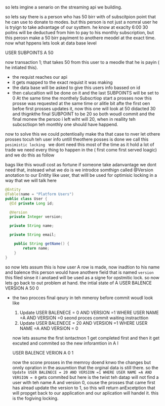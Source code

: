 so lets imgine a senario on the streaming api we building.

so lets say there is a person who has 50 birr with of subscitpion point that he can use to donate to modes. but this person is not just a nomral user he is tryign to take advantage of our systtem.
he know at exaclty 6:00 30 poitns will be deductued from him to pay to his monthly subscription, but this perosn make a 50 birr payiment to anothere meodel at the exact time.
now what hppens lets look at data base level

USER    SUBPOINTS
A        50

now transaction 1; that takes 50 from this user to a meodle that he is payin ( he intiated this).
* the requist reaches our api
* it gets mapped to the exact requist it was making
* the data base will be asked to give this users info bassed on id
* then calucaltion will be done on it and the last SUBPOINTS will be set to 0
At the same time the monthely Subscrtiop start a prosses
now this prosse was requested at the same time or alitle bit afte the first oen befoe first prosses updates it,
now this one will look at 50 didacted 30 and thignkthe final SUBPOINT to be 20
so both woudl commit and the final monew the persoo i left wiht will 20, when in reallity teh subcsctiopn teh monthly one should have happend.

now to solve this we could potentioally make tha that case to nver let othere prosses tocuh teh user info untill theothere posses is done we call this `pesimistic locking ` we dont need this most of the time as it 
hold a lot of trade we need every thing to happen in the ( first come first served loagic) and we do this as follow

bags like this woudl cost as fortune if someone take adanvantage we dont need that, insteaed what we do is we introdce somthign called @Version anotation to our Enitity like user, that willl be used for optimisic locking
in a way that we will talk here

```java
@Entity
@Table(name = "Platform Users")
public class User {
  @Id private Long id;

  @Version
  private Integer version;

  private String name;

  private String email;

    public String getName() {
        return name;
    }
}
```
so now lets assum this is how user A row is made,
now inadtion to his name and balence this person would have anothere field that is named `version`
this filed sinse it i anotaed will be used as a signe for opstmitic lock.
so now lets go back to out problem at hand.
the intial state of A
USER  BALENCE VERSION
A     50       0

* the two procces final qeury in teh mmeroy before commit woudl look like
  1. Update USER BALENECE = 0 AND VERSION =1 WHERE USER NAME =A AND VERSION =0
     seond proces commit waiting instracttion
  3. Update USER BALENECE = 20 AND VERSION =1 WHERE USER NAME =A AND VERSION = 0

  now lets assume the first isntactnon 1 get completed first and then it get excuted and commited so the new inforamtion in A I

  USER BALENCE VERION
  A    0         1

  now the scone prosses in the memroy doend knwo the changes but onnly opration in the asuumtion that the orginal data is still there.
  so the ` Update USER BALENECE = 20 AND VERSION =1 WHERE USER NAME =A AND VERSION = 0` gets commited but here is the twist teh datap will not find a user with teh name A and version 0, couse the prosses that came
  first has alread update the version to 1, so this will return anExcetption that will propget back to our application and our aplication will handel it. this is the fogiving locking.


  
